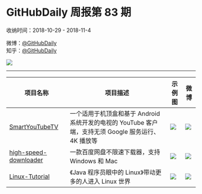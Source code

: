 # GitHubDaily 周报第 83 期

收纳时间：2018-10-29 - 2018-11-4

微博：[@GitHubDaily](https://weibo.com/GitHubDaily)    
知乎：[@GitHubDaily](https://www.zhihu.com/people/githubdaily)

![](https://raw.githubusercontent.com/GitHubDaily/GitHubDaily/master/assets/weixin.png)

---

项目名称 | 项目描述 | 示例图 | 微博
--- | --- | --- | ---
[SmartYouTubeTV](status.github_url) | 一个适用于机顶盒和基于 Android 系统开发的电视的 YouTube 客户端，支持无须 Google 服务运行、4K 播放等 | ![](http://wx3.sinaimg.cn/large/006fiYtfgy1fwrqkouyn4j31hc0u0q4b.jpg) | [![](https://raw.githubusercontent.com/GitHubDaily/GitHubDaily/master/assets/sina_logo.png)](https://weibo.com/5722964389/HLiickMf)
[high-speed-downloader](status.github_url) | 一款百度网盘不限速下载器，支持 Windows 和 Mac | ![](http://wx3.sinaimg.cn/large/006fiYtfgy1fwrqamadecj31hw3e4b29.jpg) | [![](https://raw.githubusercontent.com/GitHubDaily/GitHubDaily/master/assets/sina_logo.png)](https://weibo.com/5722964389/HBRNCg1u)
[Linux-Tutorial](status.github_url) | 《Java 程序员眼中的 Linux》带动更多的人进入 Linux 世界 | ![](http://wx4.sinaimg.cn/large/006fiYtfgy1fwqoygk23oj31hm4cex6e.jpg) | [![](https://raw.githubusercontent.com/GitHubDaily/GitHubDaily/master/assets/sina_logo.png)](https://weibo.com/5722964389/Hsrj1xfS)
